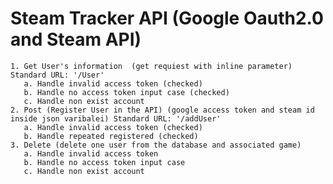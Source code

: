 # Steam Tracker API (Google Oauth2.0 and Steam API)
    1. Get User's information  (get requiest with inline parameter) Standard URL: '/User'
       a. Handle invalid access token (checked)
       b. Handle no access token input case (checked)
       c. Handle non exist account  
    2. Post (Register User in the API) (google access token and steam id inside json varibalei) Standard URL: '/addUser'
       a. Handle invalid access token (checked)
       b. Handle repeated registered (checked)
    3. Delete (delete one user from the database and associated game)
       a. Handle invalid access token
       b. Handle no access token input case
       c. Handle non exist account  
       
 
